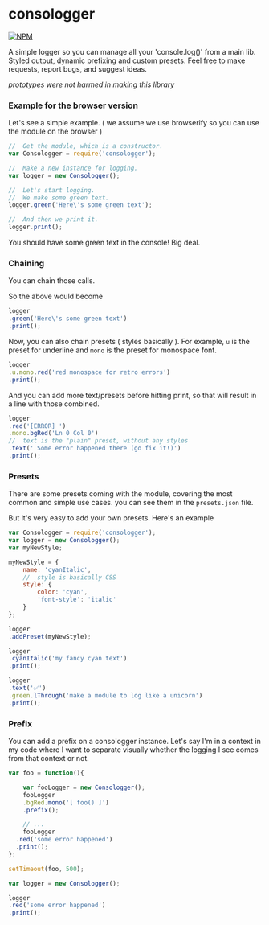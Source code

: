 consologger
===========

[![NPM](https://nodei.co/npm/consologger.png?downloads=true)](https://npmjs.org/package/consologger)

A simple logger so you can manage all your 'console.log()' from a main lib.
Styled output, dynamic prefixing and custom presets.
Feel free to make requests, report bugs, and suggest ideas.

_prototypes were not harmed in making this library_


### Example for the browser version


Let's see a simple example.
( we assume we use browserify so you can use the module on the browser )


```js
//	Get the module, which is a constructor.
var Consologger = require('consologger');

//	Make a new instance for logging.
var logger = new Consologger();

//	Let's start logging.
//	We make some green text.
logger.green('Here\'s some green text');

//	And then we print it.
logger.print();
```
You should have some green text in the console!
Big deal.

### Chaining

You can chain those calls.

So the above would become
```js
logger
.green('Here\'s some green text')
.print();
```
Now, you can also chain presets ( styles basically ).
For example, `u` is the preset for underline and `mono` is the preset for monospace font.
```js
logger
.u.mono.red('red monospace for retro errors')
.print();
```

And you can add more text/presets before hitting print, so that will result in a line with those combined.
```js
logger
.red('[ERROR] ')
.mono.bgRed('Ln 0 Col 0')
//	text is the "plain" preset, without any styles
.text(' Some error happened there (go fix it!)')
.print();
```

### Presets

There are some presets coming with the module, covering the most common and simple use cases.
you can see them in the `presets.json` file.

But it's very easy to add your own presets.
Here's an example

```js
var Consologger = require('consologger');
var logger = new Consologger();
var myNewStyle;

myNewStyle = {
	name: 'cyanItalic',
	//	style is basically CSS
	style: {
		color: 'cyan',
		'font-style': 'italic'
	}
};

logger
.addPreset(myNewStyle);

logger
.cyanItalic('my fancy cyan text')
.print();

logger
.text('✅')
.green.lThrough('make a module to log like a unicorn')
.print();
```

### Prefix

You can add a prefix on a consologger instance.
Let's say I'm in a context in my code where I want to separate visually whether the logging I see comes from that context or not.
```js
var foo = function(){

	var fooLogger = new Consologger();
	fooLogger
	.bgRed.mono('[ foo() ]')
	.prefix();

	// ...
	fooLogger
  .red('some error happened')
  .print();
};

setTimeout(foo, 500);

var logger = new Consologger();

logger
.red('some error happened')
.print();
```
